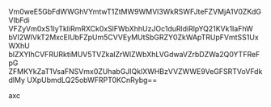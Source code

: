 Vm0weE5GbFdWWGhVYmtwT1ZtMW9WMVl3WkRSWFJteFZVMjA1V0ZKdGVIbFdi
VFZyVm0xS1IyTkliRmRXCk0xSlFWbXhhUzJOc1duRldiRlpYQ21KVk1IaFhW
bVI2WlVkT2MxcElUbFZpUm5CVVEyMUtSbGRZY0ZkWApTRUpFVmtSS1UxWXhU
blZXYlhCVFRURktiMUV5TVZkalZrWlZWbXhLVGdwaVZrbDZWa2Q0YTFReFpG
ZFMKYkZaT1VsaFNSVmx0ZUhabGJIQklXWHBzVVZWWE9VeGFSRTVoVFdkdlMy
UXpUbmdLQ25obWFRPT0KCnRybg==

axc